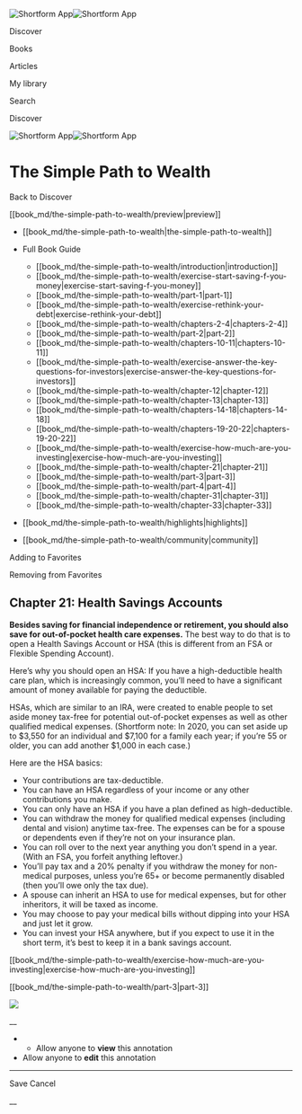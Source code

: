 ![Shortform App](/img/logo.36a2399e.svg)![Shortform App](/img/logo-dark.70c1b072.svg)

Discover

Books

Articles

My library

Search

Discover

![Shortform App](/img/logo.36a2399e.svg)![Shortform App](/img/logo-dark.70c1b072.svg)

# The Simple Path to Wealth

Back to Discover

[[book_md/the-simple-path-to-wealth/preview|preview]]

  * [[book_md/the-simple-path-to-wealth|the-simple-path-to-wealth]]
  * Full Book Guide

    * [[book_md/the-simple-path-to-wealth/introduction|introduction]]
    * [[book_md/the-simple-path-to-wealth/exercise-start-saving-f-you-money|exercise-start-saving-f-you-money]]
    * [[book_md/the-simple-path-to-wealth/part-1|part-1]]
    * [[book_md/the-simple-path-to-wealth/exercise-rethink-your-debt|exercise-rethink-your-debt]]
    * [[book_md/the-simple-path-to-wealth/chapters-2-4|chapters-2-4]]
    * [[book_md/the-simple-path-to-wealth/part-2|part-2]]
    * [[book_md/the-simple-path-to-wealth/chapters-10-11|chapters-10-11]]
    * [[book_md/the-simple-path-to-wealth/exercise-answer-the-key-questions-for-investors|exercise-answer-the-key-questions-for-investors]]
    * [[book_md/the-simple-path-to-wealth/chapter-12|chapter-12]]
    * [[book_md/the-simple-path-to-wealth/chapter-13|chapter-13]]
    * [[book_md/the-simple-path-to-wealth/chapters-14-18|chapters-14-18]]
    * [[book_md/the-simple-path-to-wealth/chapters-19-20-22|chapters-19-20-22]]
    * [[book_md/the-simple-path-to-wealth/exercise-how-much-are-you-investing|exercise-how-much-are-you-investing]]
    * [[book_md/the-simple-path-to-wealth/chapter-21|chapter-21]]
    * [[book_md/the-simple-path-to-wealth/part-3|part-3]]
    * [[book_md/the-simple-path-to-wealth/part-4|part-4]]
    * [[book_md/the-simple-path-to-wealth/chapter-31|chapter-31]]
    * [[book_md/the-simple-path-to-wealth/chapter-33|chapter-33]]
  * [[book_md/the-simple-path-to-wealth/highlights|highlights]]
  * [[book_md/the-simple-path-to-wealth/community|community]]



Adding to Favorites 

Removing from Favorites 

## Chapter 21: Health Savings Accounts

**Besides saving for financial independence or retirement, you should also save for out-of-pocket health care expenses.** The best way to do that is to open a Health Savings Account or HSA (this is different from an FSA or Flexible Spending Account).

Here’s why you should open an HSA: If you have a high-deductible health care plan, which is increasingly common, you’ll need to have a significant amount of money available for paying the deductible.

HSAs, which are similar to an IRA, were created to enable people to set aside money tax-free for potential out-of-pocket expenses as well as other qualified medical expenses. (Shortform note: In 2020, you can set aside up to $3,550 for an individual and $7,100 for a family each year; if you’re 55 or older, you can add another $1,000 in each case.)

Here are the HSA basics:

  * Your contributions are tax-deductible.
  * You can have an HSA regardless of your income or any other contributions you make.
  * You can only have an HSA if you have a plan defined as high-deductible. 
  * You can withdraw the money for qualified medical expenses (including dental and vision) anytime tax-free. The expenses can be for a spouse or dependents even if they’re not on your insurance plan.
  * You can roll over to the next year anything you don’t spend in a year. (With an FSA, you forfeit anything leftover.)
  * You’ll pay tax and a 20% penalty if you withdraw the money for non-medical purposes, unless you’re 65+ or become permanently disabled (then you’ll owe only the tax due).
  * A spouse can inherit an HSA to use for medical expenses, but for other inheritors, it will be taxed as income.
  * You may choose to pay your medical bills without dipping into your HSA and just let it grow.
  * You can invest your HSA anywhere, but if you expect to use it in the short term, it’s best to keep it in a bank savings account.



[[book_md/the-simple-path-to-wealth/exercise-how-much-are-you-investing|exercise-how-much-are-you-investing]]

[[book_md/the-simple-path-to-wealth/part-3|part-3]]

![](https://bat.bing.com/action/0?ti=56018282&Ver=2&mid=88ee659f-8a76-40f3-92fd-7f2c5f7ac523&sid=1711133063fa11eebdec89a8b8ae3bbc&vid=171147a063fa11eea7440fcfeb230d96&vids=0&msclkid=N&pi=0&lg=en-US&sw=800&sh=600&sc=24&nwd=1&tl=Shortform%20%7C%20Book&p=https%3A%2F%2Fwww.shortform.com%2Fapp%2Fbook%2Fthe-simple-path-to-wealth%2Fchapter-21&r=&lt=406&evt=pageLoad&sv=1&rn=100330)

__

  *   * Allow anyone to **view** this annotation
  * Allow anyone to **edit** this annotation



* * *

Save Cancel

__




